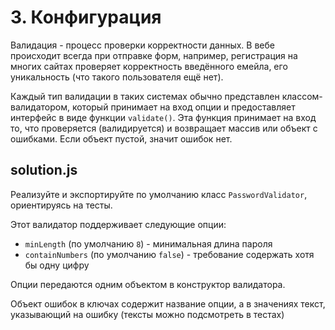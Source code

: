 # 3. Конфигурация

Валидация - процесс проверки корректности данных. В вебе происходит всегда при отправке форм, например, регистрация на многих сайтах проверяет корректность введённого емейла, его уникальность (что такого пользователя ещё нет).

Каждый тип валидации в таких системах обычно представлен классом-валидатором, который принимает на вход опции и предоставляет интерфейс в виде функции `validate()`. Эта функция принимает на вход то, что проверяется (валидируется) и возвращает массив или объект с ошибками. Если объект пустой, значит ошибок нет.

## solution.js

Реализуйте и экспортируйте по умолчанию класс `PasswordValidator`, ориентируясь на тесты.

Этот валидатор поддерживает следующие опции:

* `minLength` (по умолчанию `8`) - минимальная длина пароля
* `containNumbers` (по умолчанию `false`) - требование содержать хотя бы одну цифру

Опции передаются одним объектом в конструктор валидатора.

Объект ошибок в ключах содержит название опции, а в значениях текст, указывающий на ошибку (тексты можно подсмотреть в тестах)

